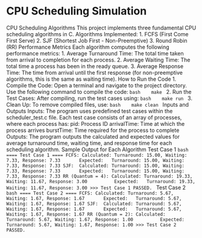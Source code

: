 # CPU Scheduling Simulation
CPU Scheduling Algorithms  This project implements three fundamental CPU scheduling algorithms in C.  Algorithms Implemented: 1. FCFS (First Come First Serve) 2. SJF (Shortest Job First - Non-Preemptive) 3. Round Robin (RR)  Performance Metrics Each algorithm computes the following performance metrics: 1. Average Turnaround Time: The total time taken from arrival to completion for each process. 2. Average Waiting Time: The total time a process has been in the ready queue. 3. Average Response Time: The time from arrival until the first response (for non-preemptive algorithms, this is the same as waiting time).  How to Run the Code 1. Compile the Code: Open a terminal and navigate to the project directory. Use the following command to compile the code: ```bash    make ``` 2. Run the Test Cases: After compiling, run the test cases using: ```bash    make run ``` 3. Clean Up: To remove compiled files, use: ```bash    make clean ``` Inputs and Outputs Inputs: The program uses predefined test cases within the scheduler_test.c file. Each test case consists of an array of processes, where each process has: pid: Process ID arrivalTime: Time at which the process arrives burstTime: Time required for the process to complete  Outputs: The program outputs the calculated and expected values for average turnaround time, waiting time, and response time for each scheduling algorithm.  Sample Output for Each Algorithm Test Case 1 ```bash ==== Test Case 1 ==== FCFS: Calculated: Turnaround: 15.00, Waiting: 7.33, Response: 7.33       Expected:   Turnaround: 15.00, Waiting: 7.33, Response: 7.33 SJF:  Calculated: Turnaround: 15.00, Waiting: 7.33, Response: 7.33       Expected:   Turnaround: 15.00, Waiting: 7.33, Response: 7.33 RR (Quantum = 4): Calculated: Turnaround: 19.33, Waiting: 11.67, Response: 3.00          Expected:   Turnaround: 19.33, Waiting: 11.67, Response: 3.00 >>> Test Case 1 PASSED. ```  Test Case 2 ```bash ==== Test Case 2 ==== FCFS: Calculated: Turnaround: 5.67, Waiting: 1.67, Response: 1.67       Expected:   Turnaround: 5.67, Waiting: 1.67, Response: 1.67 SJF:  Calculated: Turnaround: 5.67, Waiting: 1.67, Response: 1.67       Expected:   Turnaround: 5.67, Waiting: 1.67, Response: 1.67 RR (Quantum = 2): Calculated: Turnaround: 5.67, Waiting: 1.67, Response: 1.00          Expected:   Turnaround: 5.67, Waiting: 1.67, Response: 1.00 >>> Test Case 2 PASSED. ```
